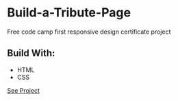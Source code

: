 # Build-a-Tribute-Page
Free code camp first responsive design certificate project
## Build With:
* HTML
* CSS

[See Project](https://touraye.github.io/Build-a-Tribute-Page/)
